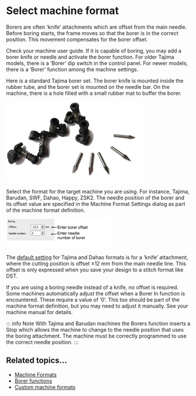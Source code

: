 # Select machine format

Borers are often ‘knife’ attachments which are offset from the main needle. Before boring starts, the frame moves so that the borer is in the correct position. This movement compensates for the borer offset.

Check your machine user guide. If it is capable of boring, you may add a borer knife or needle and activate the borer function. For older Tajima models, there is a ‘Borer’ dip switch in the control panel. For newer models, there is a ‘Borer’ function among the machine settings.

Here is a standard Tajima borer set. The borer knife is mounted inside the rubber tube, and the borer set is mounted on the needle bar. On the machine, there is a hole filled with a small rubber mat to buffer the borer.

![BorerSet1.png](assets/BorerSet1.png)

Select the format for the target machine you are using. For instance, Tajima, Barudan, SWF, Dahao, Happy, ZSK2\. The needle position of the borer and its offset value are specified in the Machine Format Settings dialog as part of the machine format definition.

![mixed00027.png](assets/mixed00027.png)

The [default setting](../../glossary/glossary) for Tajima and Dahao formats is for a ‘knife’ attachment, where the cutting position is offset ±12 mm from the main needle line. This offset is only expressed when you save your design to a stitch format like DST.

If you are using a boring needle instead of a knife, no offset is required. Some machines automatically adjust the offset when a Borer In function is encountered. These require a value of ‘0’. This too should be part of the machine format definition, but you may need to adjust it manually. See your machine manual for details.

::: info Note
With Tajima and Barudan machines the Borers function inserts a Stop which allows the machine to change to the needle position that uses the boring attachment. The machine must be correctly programmed to use the correct needle position.
:::

## Related topics...

- [Machine Formats](../../Setup/machines/Machine_Formats)
- [Borer functions](../../Setup/machines/Borer_functions)
- [Custom machine formats](../../Setup/machines/Custom_machine_formats)
